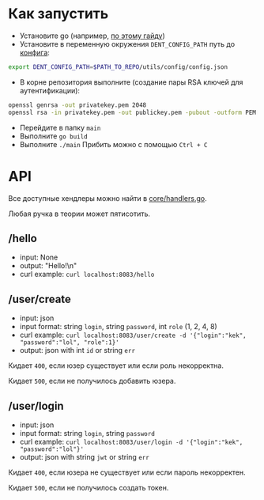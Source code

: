 # Как запустить
- Установите go (например, [по этому гайду](https://howistart.org/posts/go/1/#setting-up-your-environment))
- Установите в переменную окружения `DENT_CONFIG_PATH` путь до [конфига](https://github.com/GandarfHSE/dentistryBackend/blob/main/utils/config/config.json):
```bash
export DENT_CONFIG_PATH=$PATH_TO_REPO/utils/config/config.json
```
- В корне репозитория выполните (создание пары RSA ключей для аутентификации):
```bash
openssl genrsa -out privatekey.pem 2048
openssl rsa -in privatekey.pem -out publickey.pem -pubout -outform PEM
```
- Перейдите в папку `main`
- Выполните `go build`
- Выполните `./main`
Прибить можно с помощью `Ctrl + C`

# API

Все доступные хендлеры можно найти в [core/handlers.go](https://github.com/GandarfHSE/dentistryBackend/blob/main/core/handlers.go#L13).

Любая ручка в теории может пятисотить.

## /hello
- input: None
- output: "Hello!\n"
- curl example: `curl localhost:8083/hello`

## /user/create
- input: json
- input format: string `login`, string `password`, int `role` (1, 2, 4, 8)
- curl example: `curl localhost:8083/user/create -d '{"login":"kek", "password":"lol", "role":1}'`
- output: json with int `id` or string `err`

Кидает `400`, если юзер существует или если роль некорректна.

Кидает `500`, если не получилось добавить юзера.

## /user/login
- input: json
- input format: string `login`, string `password`
- curl example: `curl localhost:8083/user/login -d '{"login":"kek", "password":"lol"}'`
- output: json with string `jwt` or string `err`

Кидает `400`, если юзера не существует или если пароль некорректен.

Кидает `500`, если не получилось создать токен.
